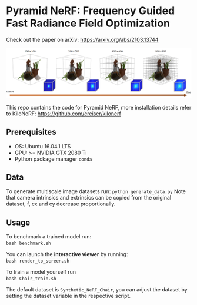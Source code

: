 
# Pyramid NeRF: Frequency Guided Fast Radiance Field Optimization

Check out the paper on arXiv: https://arxiv.org/abs/2103.13744

![Pyramid NeRF pipeline](pyramid_training.png)

This repo contains the code for Pyramid NeRF, more installation details refer to KiloNeRF: https://github.com/creiser/kilonerf

## Prerequisites
* OS: Ubuntu 16.04.1 LTS
* GPU: >= NVIDIA GTX 2080 Ti 
* Python package manager `conda`

## Data
To generate multiscale image datasets run:
`python generate_data.py`
Note that camera intrinsics and extrinsics can be copied from the original dataset, f, cx and cy decrease proportionally.
## Usage

To benchmark a trained model run:  
`bash benchmark.sh`

You can launch the **interactive viewer** by running:  
`bash render_to_screen.sh`

To train a model yourself run  
`bash Chair_train.sh`

The default dataset is `Synthetic_NeRF_Chair`, you can adjust the dataset by
setting the dataset variable in the respective script.
